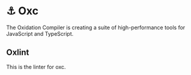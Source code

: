 # ⚓ Oxc

The Oxidation Compiler is creating a suite of high-performance tools for JavaScript and TypeScript.

## Oxlint

This is the linter for oxc.
